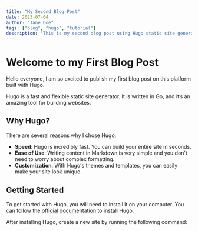 ```yaml
---
title: "My Second Blog Post"
date: 2023-07-04
author: "Jane Doe"
tags: ["blog", "hugo", "tutorial"]
description: "This is my second blog post using Hugo static site generator. In this post, I will be sharing my experiences and some tips to get you started."
---
```


# Welcome to my First Blog Post

Hello everyone, I am so excited to publish my first blog post on this platform built with Hugo.

Hugo is a fast and flexible static site generator. It is written in Go, and it’s an amazing tool for building websites.

## Why Hugo?

There are several reasons why I chose Hugo:

- **Speed**: Hugo is incredibly fast. You can build your entire site in seconds.
- **Ease of Use**: Writing content in Markdown is very simple and you don't need to worry about complex formatting.
- **Customization**: With Hugo's themes and templates, you can easily make your site look unique.

## Getting Started

To get started with Hugo, you will need to install it on your computer. You can follow the [official documentation](https://gohugo.io/getting-started/installing/) to install Hugo.

After installing Hugo, create a new site by running the following command:


